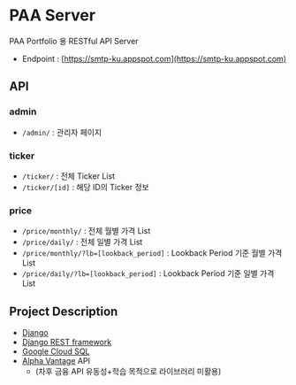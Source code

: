 # PAA Server
PAA Portfolio 용 RESTful API Server
- Endpoint : [https://smtp-ku.appspot.com](https://smtp-ku.appspot.com)

## API
### admin
 - `/admin/` : 관리자 페이지
### ticker
- `/ticker/` : 전체 Ticker List
- `/ticker/[id]` : 해당 ID의 Ticker 정보
### price
- `/price/monthly/` : 전체 월별 가격 List
- `/price/daily/` : 전체 일별 가격 List
- `/price/monthly/?lb=[lookback_period]` : Lookback Period 기준 월별 가격 List
- `/price/daily/?lb=[lookback_period]` : Lookback Period 기준 일별 가격 List

## Project Description
 - [Django](https://www.djangoproject.com/)
 - [Django REST framework](https://www.django-rest-framework.org/)
 - [Google Cloud SQL](https://console.cloud.google.com/sql/)
 - [Alpha Vantage](https://www.alphavantage.co/documentation/#) API
    - (차후 금융 API 유동성+학습 목적으로 라이브러리 미활용)